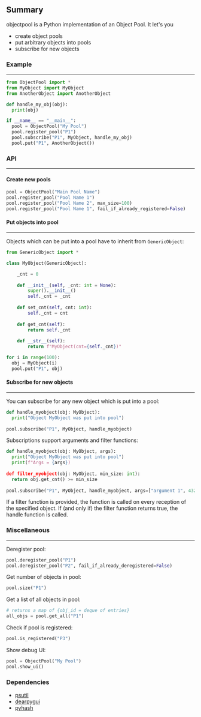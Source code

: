 ## Summary
objectpool is a Python implementation of an Object Pool. It let's you
- create object pools
- put arbitrary objects into pools
- subscribe for new objects

### Example
---
```Python
from ObjectPool import *
from MyObject import MyObject
from AnotherObject import AnotherObject

def handle_my_obj(obj):
  print(obj)

if __name__ == "__main__":
  pool = ObjectPool("My Pool")
  pool.register_pool("P1")
  pool.subscribe("P1", MyObject, handle_my_obj)
  pool.put("P1", AnotherObject())
```

### API
---
#### Create new pools
```Python
pool = ObjectPool("Main Pool Name")
pool.register_pool("Pool Name 1")
pool.register_pool("Pool Name 2", max_size=100)
pool.register_pool("Pool Name 1", fail_if_already_registered=False)
```

#### Put objects into pool
---
Objects which can be put into a pool have to inherit from `GenericObject`:
```Python
from GenericObject import *

class MyObject(GenericObject):

    _cnt = 0
    
    def __init__(self, _cnt: int = None):
        super().__init__()
        self._cnt = _cnt
        
    def set_cnt(self, cnt: int):
        self._cnt = cnt
        
    def get_cnt(self):
        return self._cnt
        
    def __str__(self):
        return f"MyObject(cnt={self._cnt})"
```

```Python
for i in range(100):
  obj = MyObject(i)
  pool.put("P1", obj)
```



#### Subscribe for new objects
---
You can subscribe for any new object which is put into a pool:
```Python
def handle_myobject(obj: MyObject):
  print("Object MyObject was put into pool")
  
pool.subscribe("P1", MyObject, handle_myobject)
```

Subscriptions support arguments and filter functions:
```Python
def handle_myobject(obj: MyObject, args):
  print("Object MyObject was put into pool")
  print(f"Args = {args})
  
def filter_myobject(obj: MyObject, min_size: int):
  return obj.get_cnt() >= min_size
  
pool.subscribe("P1", MyObject, handle_myobject, args=["argument 1", 4321], filter_func=filter_myobject, filter_func_args=50)
```

If a filter function is provided, the function is called on every reception of the specified object. If (and only if) the filter function returns true, the handle function is called.

### Miscellaneous
---
Deregister pool:
```Python
pool.deregister_pool("P1")
pool.deregister_pool("P2", fail_if_already_deregistered=False)
```

Get number of objects in pool:
```Python
pool.size("P1")
```

Get a list of all objects in pool:
```Python
# returns a map of {obj_id = deque of entries}
all_objs = pool.get_all("P1")
```
Check if pool is registered:
```Python
pool.is_registered("P3")
```

Show debug UI:
```Python
pool = ObjectPool("My Pool")
pool.show_ui()
```

### Dependencies
- [psutil](https://github.com/giampaolo/psutil)
- [dearpygui](https://github.com/hoffstadt/DearPyGui)
- [pyhash](https://github.com/flier/pyfasthash)
